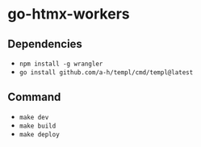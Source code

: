 # go-htmx-workers

## Dependencies

- `npm install -g wrangler`
- `go install github.com/a-h/templ/cmd/templ@latest`

## Command

- `make dev`
- `make build`
- `make deploy`
